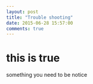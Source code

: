```yaml
---
layout: post
title: "Trouble shooting"
date: 2015-06-28 15:57:00
comments: true
---
```


# this is true

something you need to be notice
